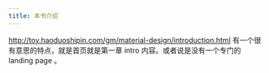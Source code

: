 ```yaml
---
title: 本书介绍
---
```


<http://toy.haoduoshipin.com/gm/material-design/introduction.html> 有一个很有意思的特点，就是首页就是第一章 intro 内容。或者说是没有一个专门的 landing page 。
